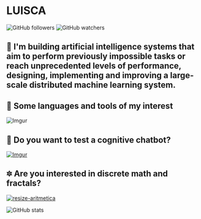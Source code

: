# LUISCA

![GitHub followers](https://img.shields.io/github/followers/mistersoftware?label=Follow&style=social) ![GitHub watchers](https://img.shields.io/github/watchers/mistersoftware/mistersoftware?style=social)


## 🧠 I'm building artificial intelligence systems that aim to perform previously impossible tasks or reach unprecedented levels of performance, designing, implementing and improving a large-scale distributed machine learning system.

## 🚀 Some languages and tools of my interest

![Imgur](https://i.imgur.com/3jPh6DS.png)


## 🤖 Do you want to test a cognitive chatbot? 

[![Imgur](https://i.imgur.com/bUW8AYl.gif)](https://web-chat.global.assistant.watson.cloud.ibm.com/preview.html?region=us-south&integrationID=b01b7ea7-25f0-4edc-87b8-8d8869280b9a&serviceInstanceID=c851319f-2f12-41f0-822d-b86311301578)

## 🔯 Are you interested in discrete math and fractals?

[![resize-aritmetica](https://user-images.githubusercontent.com/12854504/87575567-b8bc5b00-c695-11ea-990c-c378bc548a0b.gif)](https://github.com/mistersoftware/Aritmetica_Modular)

![GitHub stats](https://github-readme-stats.vercel.app/api?username=mistersoftware&show_icons=true)  
